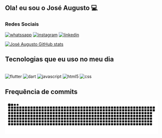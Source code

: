 
## Ola! eu sou o José Augusto 💻

### Redes Sociais

[![whatssapp](https://img.shields.io/badge/WhatsApp-25D366?style=for-the-badge&logo=whatsapp&logoColor=white)](https://wa.me/5562994049524)
[![instagram](https://img.shields.io/badge/Instagram-E4405F?style=for-the-badge&logo=instagram&logoColor=white)](https://www.instagram.com/soaresjosee/)
[![linkedin](https://img.shields.io/badge/LinkedIn-0077B5?style=for-the-badge&logo=linkedin&logoColor=white)](https://www.linkedin.com/in/jose-augusto-74861b284/)


[![José Augusto GitHub stats](https://github-readme-stats.vercel.app/api?username=josemoura212&show_icons=true&theme=chartreuse-dark&include_all_commits=true&count_private=true)](https://github.com/josemoura212)

## Tecnologias que eu uso no meu dia

<div style="display: inline_block"><br/>
    <img align="center" alt="flutter" src="https://img.shields.io/badge/Flutter-02569B?style=for-the-badge&logo=flutter&logoColor=white"/>
    <img align="center" alt="dart" src="https://img.shields.io/badge/Dart-0175C2?style=for-the-badge&logo=dart&logoColor=white"/>
    <img align="center" alt="javascript" src="https://img.shields.io/badge/JavaScript-F7DF1E?style=for-the-badge&logo=javascript&logoColor=black"/>
    <img align="center" alt="html5" src="https://img.shields.io/badge/HTML5-E34F26?style=for-the-badge&logo=html5&logoColor=white"/>
    <img align="center" alt="css" src="https://img.shields.io/badge/CSS3-1572B6?style=for-the-badge&logo=css3&logoColor=white"/>
</div>


## Frequência de commits

<picture>
  <source media="(prefers-color-scheme: dark)" srcset="github-snake-dark.svg" />
  <source media="(prefers-color-scheme: light)" srcset="github-snake.svg" />
  <img alt="github-snake" src="https://github.com/josemoura212/josemoura212/blob/output/github-contribution-grid-snake-dark.svg" />
</picture>

